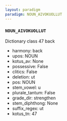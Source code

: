 ```yaml
---
layout: paradigm
paradigm: NOUN_AIVOKUOLLUT
---
```

### ` NOUN_AIVOKUOLLUT `

Dictionary class 47 back
* harmony: back
* upos: NOUN
* kotus_av: None
* possessive: False
* clitics: False
* deletion: ut
* pos: NOUN
* stem_vowel: u
* plurale_tantum: False
* grade_dir: strengthen
* stem_diphthong: None
* suffix_regex: ut
* kotus_tn: 47
